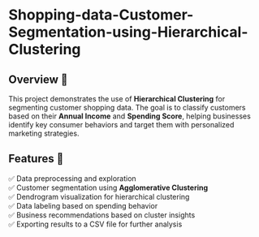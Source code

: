 # Shopping-data-Customer-Segmentation-using-Hierarchical-Clustering

## Overview 📌
This project demonstrates the use of **Hierarchical Clustering** for segmenting customer shopping data. The goal is to classify customers based on their **Annual Income** and **Spending Score**, helping businesses identify key consumer behaviors and target them with personalized marketing strategies. 

## Features 🚀
✅ Data preprocessing and exploration  
✅ Customer segmentation using **Agglomerative Clustering**  
✅ Dendrogram visualization for hierarchical clustering  
✅ Data labeling based on spending behavior  
✅ Business recommendations based on cluster insights  
✅ Exporting results to a CSV file for further analysis  
